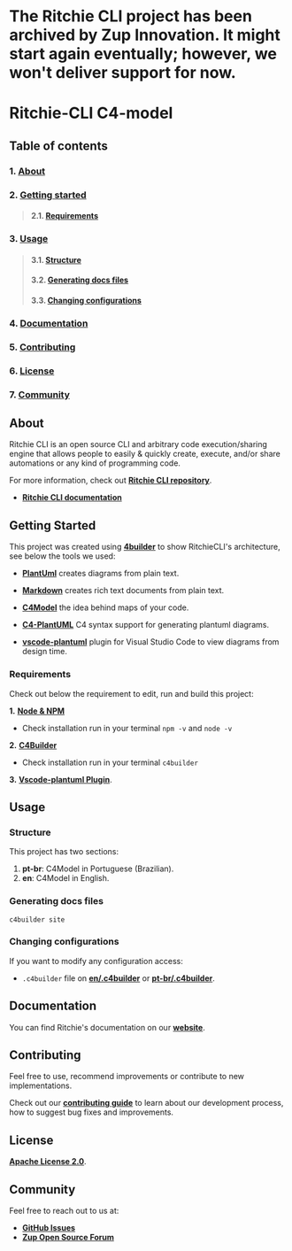 # The Ritchie CLI project has been archived by Zup Innovation. It might start again eventually; however, we won't deliver support for now.



# **Ritchie-CLI C4-model**

## **Table of contents**
### 1. [**About**](#about)
### 2. [**Getting started**](#getting-started)
>#### 2.1.  [**Requirements**](#requirements)
### 3. [**Usage**](#usage)
>#### 3.1. [**Structure**](#structure)
>#### 3.2. [**Generating docs files**](#generating-docs-files)
>#### 3.3. [**Changing configurations**](#changing-configurations)
### 4. [**Documentation**](#documentation)       
### 5. [**Contributing**](#contributing)
### 6. [**License**](#license)
### 7. [**Community**](#community)

## **About**

Ritchie CLI is an open source CLI and arbitrary code execution/sharing engine that allows people to easily & quickly create, execute, and/or share automations or any kind of programming code.

For more information, check out [**Ritchie CLI repository**](https://github.com/ZupIT/ritchie-cli).

- [**Ritchie CLI documentation**](https://docs.ritchiecli.io/) 

## **Getting Started**
This project was created using [**4builder**](https://adrianvlupu.github.io/C4-Builder/) to show RitchieCLI's architecture, see below the tools we used:  

- [**PlantUml**](http://plantuml.com/) creates diagrams from plain text.

- [**Markdown**](https://guides.github.com/features/mastering-markdown/) creates rich text documents from plain text.

- [**C4Model**](https://c4model.com/) the idea behind maps of your code.

- [**C4-PlantUML**](https://github.com/RicardoNiepel/C4-PlantUML) C4 syntax support for generating plantuml diagrams.

- [**vscode-plantuml**](https://github.com/qjebbs/vscode-plantuml) plugin for Visual Studio Code to view diagrams from design time.

### **Requirements**
Check out below the requirement to edit, run and build this project:

**1.** [**Node & NPM**](https://nodejs.org/en/)
  - Check installation run in your terminal `npm -v` and `node -v`

**2.** [**C4Builder**](https://adrianvlupu.github.io/C4-Builder/)
  - Check installation run in your terminal `c4builder`

**3.** [**Vscode-plantuml Plugin**](https://github.com/qjebbs/vscode-plantuml). 


## **Usage**
### **Structure**
This project has two sections:

1. **pt-br**: C4Model in Portuguese (Brazilian).
2. **en**: C4Model in English.


### **Generating docs files**

 `c4builder site`

### **Changing configurations**

If you want to modify any configuration access:
-  `.c4builder` file on [**en/.c4builder**](https://github.com/ZupIT/ritchiecli-c4model//tree/main/en/.c4builder)  or [**pt-br/.c4builder**](https://github.com/ZupIT/ritchiecli-c4model//tree/main/pt-br/.c4builder).

## **Documentation**
You can find Ritchie's documentation on our [**website**](https://ritchiecli.io/).

## **Contributing**

Feel free to use, recommend improvements or contribute to new implementations.

Check out our [**contributing guide**](https://github.com/ZupIT/ritchie-cli/blob/main/CONTRIBUTING.md) to learn about our development process, how to suggest bug fixes and improvements. 

## **License**
 [**Apache License 2.0**](https://github.com/ZupIT/ritchiecli-c4model/blob/main/LICENSE).

## **Community**

Feel free to reach out to us at:

- [**GitHub Issues**](https://github.com/ZupIT/ritchie-cli/issues)
- [**Zup Open Source Forum**](https://forum.zup.com.br)

